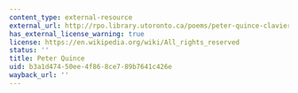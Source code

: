 ```yaml
---
content_type: external-resource
external_url: http://rpo.library.utoronto.ca/poems/peter-quince-clavier
has_external_license_warning: true
license: https://en.wikipedia.org/wiki/All_rights_reserved
status: ''
title: Peter Quince
uid: b3a1d474-50ee-4f86-8ce7-89b7641c426e
wayback_url: ''
---
```

